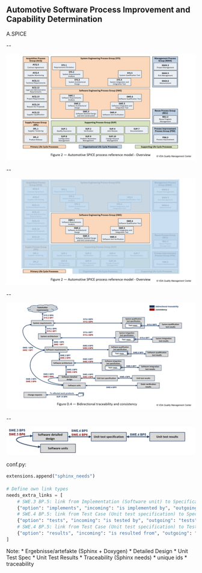 <!-- .slide: data-transition="none-out" -->

## Automotive Software Process Improvement and Capability Determination

A.SPICE

--

<!-- .slide: data-transition="zoom-in none-out" -->

![](images/aspice_model.png)

--

<!-- .slide: data-transition="fade" -->

![](images/aspice_model_swe.png)

--

<!-- .slide: data-transition="slide-in fade-out" -->

![](images/aspice_traceability.png)

--

<!-- .slide: data-transition="fade" -->

![](images/aspice_traceability_swe34.png)

conf.py:<!-- .element: class="fragment" data-fragment-index="2" -->
```python [152: 1|3,4|5,6|7,8|9,10]
extensions.append("sphinx_needs")

# Define own link types
needs_extra_links = [
    # SWE.3 BP.5: link from Implementation (Software unit) to Specification (Software detailed design)
    {"option": "implements", "incoming": "is implemented by", "outgoing": "implements"},
    # SWE.4 BP.5: link from Test Case (Unit test specification) to Specification (Software detailed design)
    {"option": "tests", "incoming": "is tested by", "outgoing": "tests"},
    # SWE.4 BP.5: link from Test Case (Unit test specification) to Test Result (Unit test result)
    {"option": "results", "incoming": "is resulted from", "outgoing": "results"},
]
```
<!-- .element: class="fragment" data-fragment-index="2" style="font-size:10pt" -->

Note:
    * Ergebnisse/artefakte (Sphinx + Doxygen)
      * Detailed Design
      * Unit Test Spec
      * Unit Test Results
    * Traceability (Sphinx needs)
      * unique ids
      * traceability
